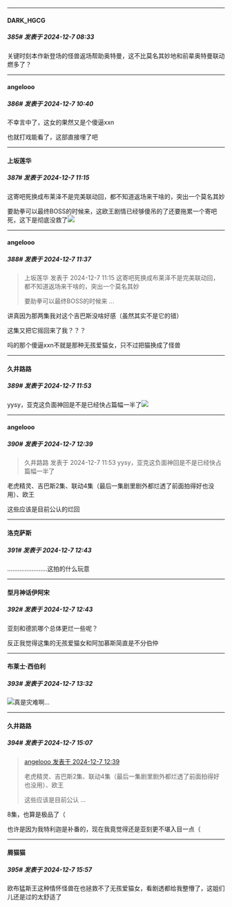 ﻿
*****

####  DARK_HGCG  
##### 385#       发表于 2024-12-7 08:33

关键时刻本作新登场的怪兽返场帮助奥特曼，这不比莫名其妙地和前辈奥特曼联动燃多了？


*****

####  angelooo  
##### 386#       发表于 2024-12-7 10:40

不幸言中了，这女的果然又是个傻逼xxn

也就打戏能看了，这部直接埋了吧


*****

####  上坂莲华  
##### 387#       发表于 2024-12-7 11:15

这寄吧死换成布莱泽不是完美联动回，都不知道返场来干啥的，突出一个莫名其妙

要助拳可以最终BOSS的时候来，这欧王剧情已经够傻吊的了还要拖累一个寄吧死，这下是彻底没救了<img src="https://static.saraba1st.com/image/smiley/face2017/067.png" referrerpolicy="no-referrer">


*****

####  angelooo  
##### 388#       发表于 2024-12-7 11:37

<blockquote>上坂莲华 发表于 2024-12-7 11:15
这寄吧死换成布莱泽不是完美联动回，都不知道返场来干啥的，突出一个莫名其妙

要助拳可以最终BOSS的时候来 ...</blockquote>
讲真因为那两集我对这个吉巴斯没啥好感（虽然其实不是它的错）

这集又把它摇回来了我？？？

吗的那个傻逼xxn不就是那种无孩爱猫女，只不过把猫换成了怪兽


*****

####  久井路路  
##### 389#       发表于 2024-12-7 11:53

yysy，亚克这负面神回是不是已经快占篇幅一半了<img src="https://static.saraba1st.com/image/smiley/face2017/049.png" referrerpolicy="no-referrer">


*****

####  angelooo  
##### 390#       发表于 2024-12-7 12:39

<blockquote>久井路路 发表于 2024-12-7 11:53
yysy，亚克这负面神回是不是已经快占篇幅一半了</blockquote>
老虎精灵、吉巴斯2集、联动4集（最后一集剧里剧外都烂透了前面拍得好也没用）、欧王

这些应该是目前公认的烂回


*****

####  洛克萨斯  
##### 391#       发表于 2024-12-7 12:43

.......................这拍的什么玩意

*****

####  型月神话伊阿宋  
##### 392#       发表于 2024-12-7 12:43

亚刻和德凯哪个总体更烂一些呢？

反正我觉得这集的无孩爱猫女和阿加慕斯简直是不分伯仲


*****

####  布莱士·西伯利  
##### 393#       发表于 2024-12-7 13:32

<img src="https://static.saraba1st.com/image/smiley/face2017/004.gif" referrerpolicy="no-referrer">真是灾难啊...


*****

####  久井路路  
##### 394#       发表于 2024-12-7 15:07

<blockquote><a href="httphttps://bbs.saraba1st.com/2b/forum.php?mod=redirect&amp;goto=findpost&amp;pid=66865403&amp;ptid=2164869" target="_blank">angelooo 发表于 2024-12-7 12:39</a>

老虎精灵、吉巴斯2集、联动4集（最后一集剧里剧外都烂透了前面拍得好也没用）、欧王

这些应该是目前公认 ...</blockquote>
8集，也算是极品了（

也许是因为我特利迦是补番的，现在我竟觉得还是亚刻更不堪入目一点（


*****

####  屑猫猫  
##### 395#       发表于 2024-12-7 15:57

欧布猛斯王这种情怀怪兽在也拯救不了无孩爱猫女，看剧透都给我整懵了，这姐们儿还是过的太舒适了

